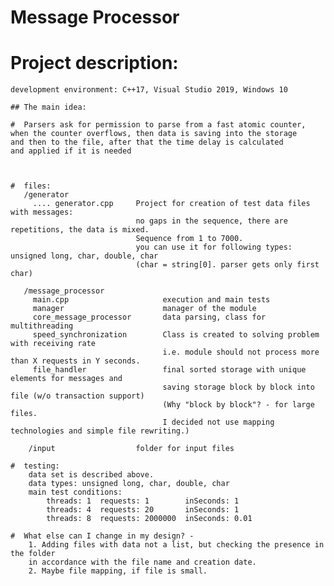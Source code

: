 # Message Processor


# Project description:
	development environment: C++17, Visual Studio 2019, Windows 10
	
	## The main idea:

	#  Parsers ask for permission to parse from a fast atomic counter, 
    when the counter overflows, then data is saving into the storage 
    and then to the file, after that the time delay is calculated 
    and applied if it is needed

	
	
	#  files:
	   /generator
	     .... generator.cpp     Project for creation of test data files with messages: 
		                        no gaps in the sequence, there are repetitions, the data is mixed.
								Sequence from 1 to 7000.
								you can use it for following types: unsigned long, char, double, char
								(char = string[0]. parser gets only first char)
								
	   /message_processor
	     main.cpp                     execution and main tests
		 manager                      manager of the module
		 core_message_processor       data parsing, class for multithreading
		 speed_synchronization        Class is created to solving problem with receiving rate
                               		  i.e. module should not process more than X requests in Y seconds.
		 file_handler                 final sorted storage with unique elements for messages and 
		                              saving storage block by block into file (w/o transaction support)
									  (Why "block by block"? - for large files. 
									  I decided not use mapping technologies and simple file rewriting.)
									  
		/input                  folder for input files
		
	#  testing:
		data set is described above.
		data types: unsigned long, char, double, char
		main test conditions:
			threads: 1  requests: 1        inSeconds: 1
			threads: 4  requests: 20       inSeconds: 1			
			threads: 8  requests: 2000000  inSeconds: 0.01			
			
	#  What else can I change in my design? -
		1. Adding files with data not a list, but checking the presence in the folder
		in accordance with the file name and creation date.
		2. Maybe file mapping, if file is small. 
